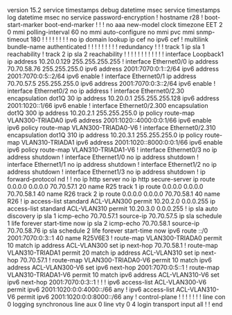 version 15.2
service timestamps debug datetime msec
service timestamps log datetime msec
no service password-encryption
!
hostname r28
!
boot-start-marker
boot-end-marker
!
!
!
no aaa new-model
clock timezone EET 2 0
mmi polling-interval 60
no mmi auto-configure
no mmi pvc
mmi snmp-timeout 180
!
!
!
!
!
!
!
!
no ip domain lookup
ip cef
no ipv6 cef
!
multilink bundle-name authenticated
!
!
!
!
!
!
!
!
!
redundancy
!
!
!
track 1 ip sla 1 reachability
!
track 2 ip sla 2 reachability
!
!
!
!
!
!
!
!
!
!
!
!
interface Loopback1
 ip address 10.20.0.129 255.255.255.255
!
interface Ethernet0/0
 ip address 70.70.58.76 255.255.255.0
 ipv6 address 2001:7070:0:1::2/64
 ipv6 address 2001:7070:0:5::2/64
 ipv6 enable
!
interface Ethernet0/1
 ip address 70.70.57.5 255.255.255.0
 ipv6 address 2001:7070:0:3::2/64
 ipv6 enable
!
interface Ethernet0/2
 no ip address
!
interface Ethernet0/2.30
 encapsulation dot1Q 30
 ip address 10.20.0.1 255.255.255.128
 ipv6 address 2001:1020::1/66
 ipv6 enable
!
interface Ethernet0/2.300
 encapsulation dot1Q 300
 ip address 10.20.2.1 255.255.255.0
 ip policy route-map VLAN300-TRIADA0
 ipv6 address 2001:1020::4000:0:0:1/66
 ipv6 enable
 ipv6 policy route-map VLAN300-TRIADA0-V6
!
interface Ethernet0/2.310
 encapsulation dot1Q 310
 ip address 10.20.3.1 255.255.255.0
 ip policy route-map VLAN310-TRIADA1
 ipv6 address 2001:1020::8000:0:0:1/66
 ipv6 enable
 ipv6 policy route-map VLAN310-TRIADA1-V6
!
interface Ethernet0/3
 no ip address
 shutdown
!
interface Ethernet1/0
 no ip address
 shutdown
!
interface Ethernet1/1
 no ip address
 shutdown
!
interface Ethernet1/2
 no ip address
 shutdown
!
interface Ethernet1/3
 no ip address
 shutdown
!
ip forward-protocol nd
!
!
no ip http server
no ip http secure-server
ip route 0.0.0.0 0.0.0.0 70.70.57.1 20 name R25 track 1
ip route 0.0.0.0 0.0.0.0 70.70.58.1 40 name R26 track 2
ip route 0.0.0.0 0.0.0.0 70.70.58.1 40 name R26
!
ip access-list standard ACL-VLAN300
 permit 10.20.2.0 0.0.0.255
ip access-list standard ACL-VLAN310
 permit 10.20.3.0 0.0.0.255
!
ip sla auto discovery
ip sla 1
 icmp-echo 70.70.57.1 source-ip 70.70.57.5
ip sla schedule 1 life forever start-time now
ip sla 2
 icmp-echo 70.70.58.1 source-ip 70.70.58.76
ip sla schedule 2 life forever start-time now
ipv6 route ::/0 2001:7070:0:3::1 40 name R25V6E3
!
route-map VLAN300-TRIADA0 permit 10
 match ip address ACL-VLAN300
 set ip next-hop 70.70.58.1
!
route-map VLAN310-TRIADA1 permit 20
 match ip address ACL-VLAN310
 set ip next-hop 70.70.57.1
!
route-map VLAN300-TRIADA0-V6 permit 10
 match ipv6 address ACL-VLAN300-V6
 set ipv6 next-hop 2001:7070:0:5::1
!
route-map VLAN310-TRIADA1-V6 permit 10
 match ipv6 address ACL-VLAN310-V6
 set ipv6 next-hop 2001:7070:0:3::1
!
!
!
ipv6 access-list ACL-VLAN300-V6
 permit ipv6 2001:1020:0:0:4000::/66 any
!
ipv6 access-list ACL-VLAN310-V6
 permit ipv6 2001:1020:0:0:8000::/66 any
!
control-plane
!
!
!
!
!
!
!
line con 0
 logging synchronous
line aux 0
line vty 0 4
 login
 transport input all
!
!
end
